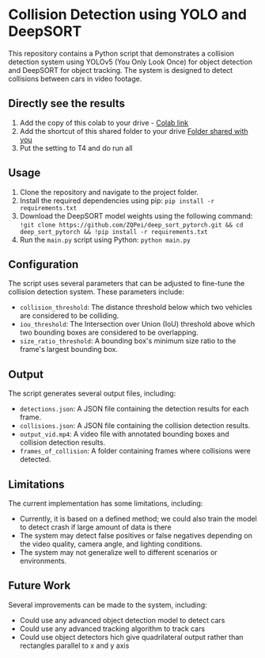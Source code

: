# **Collision Detection using YOLO and DeepSORT**

This repository contains a Python script that demonstrates a collision detection system using YOLOv5 (You Only Look Once) for object detection and DeepSORT for object tracking. The system is designed to detect collisions between cars in video footage.

## **Directly see the results**
1. Add the copy of this colab to your drive - [Colab link](https://colab.research.google.com/drive/1yP7NKlEPJmsNj19Zfrd3xcrbKYT8Rs-0?usp=sharing)
2. Add the shortcut of this shared folder to your drive [Folder shared with you](https://drive.google.com/drive/folders/1S6PHLtKubaEmb4elW0O0IDX8bsusIp-u?usp=sharing)
3. Put the setting to T4 and do run all


## **Usage**

1. Clone the repository and navigate to the project folder.
2. Install the required dependencies using pip: `pip install -r requirements.txt`
3. Download the DeepSORT model weights using the following command: `!git clone https://github.com/ZQPei/deep_sort_pytorch.git && cd deep_sort_pytorch && !pip install -r requirements.txt`
4. Run the `main.py` script using Python: `python main.py`

## **Configuration**

The script uses several parameters that can be adjusted to fine-tune the collision detection system. These parameters include:

* `collision_threshold`: The distance threshold below which two vehicles are considered to be colliding.
* `iou_threshold`: The Intersection over Union (IoU) threshold above which two bounding boxes are considered to be overlapping.
* `size_ratio_threshold`: A bounding box's minimum size ratio to the frame's largest bounding box.

## **Output**

The script generates several output files, including:

* `detections.json`: A JSON file containing the detection results for each frame.
* `collisions.json`: A JSON file containing the collision detection results.
* `output_vid.mp4`: A video file with annotated bounding boxes and collision detection results.
* `frames_of_collision`: A folder containing frames where collisions were detected.

## **Limitations**

The current implementation has some limitations, including:

* Currently, it is based on a defined method; we could also train the model to detect crash if large amount of data is there
* The system may detect false positives or false negatives depending on the video quality, camera angle, and lighting conditions.
* The system may not generalize well to different scenarios or environments.

## **Future Work**

Several improvements can be made to the system, including:

* Could use any advanced object detection model to detect cars
* Could use any advanced tracking algorithm to track cars
* Could use object detectors hich give quadrilateral output rather than rectangles parallel to x and y axis

